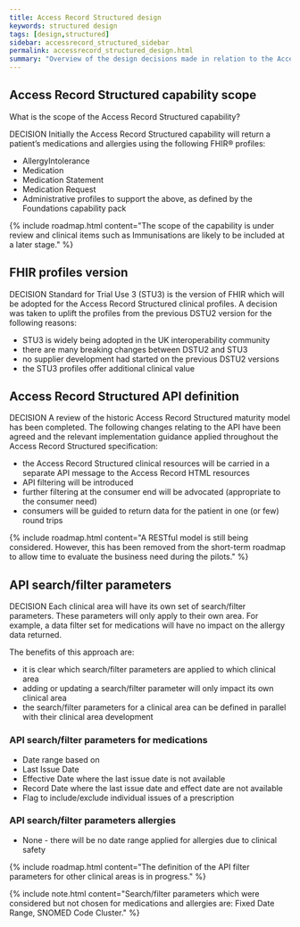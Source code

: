 ```yaml
---
title: Access Record Structured design
keywords: structured design
tags: [design,structured]
sidebar: accessrecord_structured_sidebar
permalink: accessrecord_structured_design.html
summary: "Overview of the design decisions made in relation to the Access Record Structured capability"
---
```


## Access Record Structured capability scope ##

What is the scope of the Access Record Structured capability?

<span class="label label-info">DECISION</span> Initially the Access Record Structured capability will return a patient’s medications and allergies using the following FHIR&reg; profiles:

 - AllergyIntolerance
 - Medication
 - Medication Statement
 - Medication Request 
 - Administrative profiles to support the above, as defined by the Foundations capability pack
 
{% include roadmap.html content="The scope of the capability is under review and clinical items such as Immunisations are likely to be included at a later stage." %}

## FHIR profiles version ## 
<span class="label label-info">DECISION</span> Standard for Trial Use 3 (STU3) is the version of FHIR which will be adopted for the Access Record Structured clinical profiles. A decision was taken to uplift the profiles from the previous DSTU2 version for the following reasons:

 - STU3 is widely being adopted in the UK interoperability community
 - there are many breaking changes between DSTU2 and STU3
 - no supplier development had started on the previous DSTU2 versions 
 - the STU3 profiles offer additional clinical value

## Access Record Structured API definition ##
<span class="label label-info">DECISION</span> A review of the historic Access Record Structured maturity model has been completed. The following changes relating to the API have been agreed and the relevant implementation guidance applied throughout the Access Record Structured specification:

 - the Access Record Structured clinical resources will be carried in a separate API message to the Access Record HTML resources
 - API filtering will be introduced 
 - further filtering at the consumer end will be advocated (appropriate to the consumer need)
 - consumers will be guided to return data for the patient in one (or few) round trips
 
{% include roadmap.html content="A RESTful model is still being considered. However, this has been removed from the short-term roadmap to allow time to evaluate the business need during the pilots." %}

## API search/filter parameters ##

<span class="label label-info">DECISION</span> Each clinical area will have its own set of search/filter parameters. These parameters will only apply to their own area. For example, a data filter set for medications will have no impact on the allergy data returned.

The benefits of this approach are:

 - it is clear which search/filter parameters are applied to which clinical area
 - adding or updating a search/filter parameter will only impact its own clinical area
 - the search/filter parameters for a clinical area can be defined in parallel with their clinical area development
 
### API search/filter parameters for medications ###

 - Date range based on
  - Last Issue Date 
  - Effective Date where the last issue date is not available
  -  Record Date where the last issue date and effect date are not available
 - Flag to include/exclude individual issues of a prescription

### API search/filter parameters allergies ###
 - None - there will be no date range applied for allergies due to clinical safety

{% include roadmap.html content="The definition of the API filter parameters for other clinical areas is in progress." %}

{% include note.html content="Search/filter parameters which were considered but not chosen for medications and allergies are: Fixed Date Range, SNOMED Code Cluster." %}

